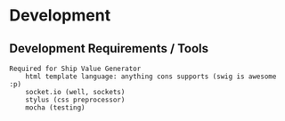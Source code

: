 # Development

## Development Requirements / Tools

    Required for Ship Value Generator 
        html template language: anything cons supports (swig is awesome :p)
        socket.io (well, sockets)
        stylus (css preprocessor)
        mocha (testing)


